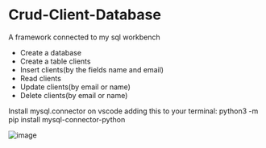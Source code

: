 # Crud-Client-Database
A framework connected to my sql workbench
- Create a database
- Create a table clients
- Insert clients(by the fields name and email)
- Read clients
- Update clients(by email or name)
- Delete clients(by email or name)
 
Install mysql.connector on vscode adding this to your terminal:
python3 -m pip install mysql-connector-python

![image](https://user-images.githubusercontent.com/82340017/208794396-8d6bccb0-8664-4d71-93ab-ca6c3948ca9e.png)

